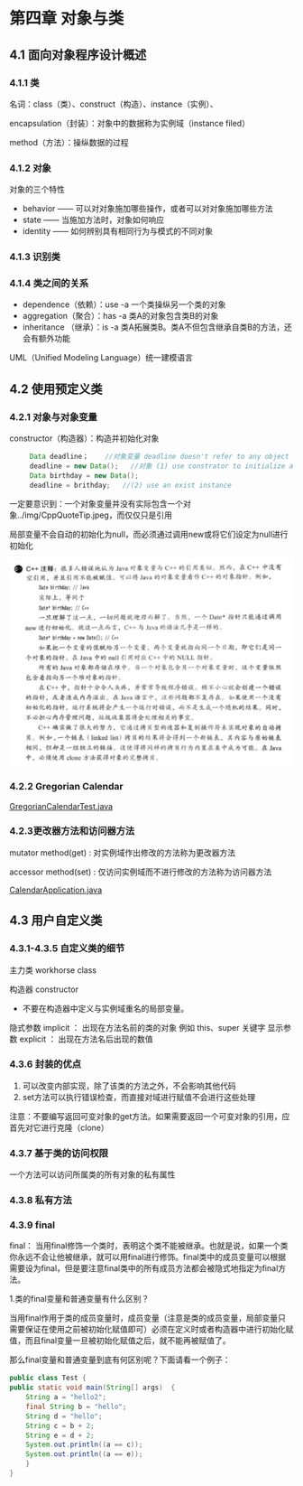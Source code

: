 # 第四章  对象与类
## 4.1 面向对象程序设计概述
### 4.1.1 类
名词：class（类）、construct（构造）、instance（实例）、
 
encapsulation（封装）：对象中的数据称为实例域（instance filed）

method（方法）：操纵数据的过程
### 4.1.2 对象
对象的三个特性
* behavior ——   可以对对象施加哪些操作，或者可以对对象施加哪些方法
* state ——  当施加方法时，对象如何响应
* identity ——   如何辨别具有相同行为与模式的不同对象
### 4.1.3 识别类
### 4.1.4 类之间的关系
* dependence（依赖）：use -a 一个类操纵另一个类的对象
* aggregation（聚合）：has -a 类A的对象包含类B的对象
* inheritance （继承）：is -a 类A拓展类B。类A不但包含继承自类B的方法，还会有额外功能

UML（Unified Modeling Language）统一建模语言

## 4.2 使用预定义类

### 4.2.1 对象与对象变量
constructor（构造器）：构造并初始化对象
``` java
     Data deadline；    //对象变量 deadline doesn't refer to any object
     deadline = new Data();   //对象 (1) use constrator to initialize an instance
     Data birthday = new Data(); 
     deadline = brithday;   //(2) use an exist instance
```
一定要意识到：一个对象变量并没有实际包含一个对象../img/CppQuoteTip.jpeg，而仅仅只是引用

局部变量不会自动的初始化为null，而必须通过调用new或将它们设定为null进行初始化

 ![c++注释](./img/CppQuoteTip.jpeg)

### 4.2.2 Gregorian Calendar 
[GregorianCalendarTest.java](./com/yyin/oop_class/GregorianCalendarTest.java)
### 4.2.3更改器方法和访问器方法
mutator method(get) : 对实例域作出修改的方法称为更改器方法

accessor method(set) : 仅访问实例域而不进行修改的方法称为访问器方法

[CalendarApplication.java](./com/yyin/oop_class/CalendarApplication.java)

## 4.3 用户自定义类
### 4.3.1-4.3.5 自定义类的细节
主力类 workhorse class

构造器 constructor
+ 不要在构造器中定义与实例域重名的局部变量。

隐式参数 implicit ： 出现在方法名前的类的对象 例如 this、super 关键字 
显示参数 explicit ： 出现在方法名后出现的数值

### 4.3.6 封装的优点
1. 可以改变内部实现，除了该类的方法之外，不会影响其他代码
2. set方法可以执行错误检查，而直接对域进行赋值不会进行这些处理

注意：不要编写返回可变对象的get方法。如果需要返回一个可变对象的引用，应首先对它进行克隆（clone）

### 4.3.7 基于类的访问权限
一个方法可以访问所属类的所有对象的私有属性

### 4.3.8 私有方法
### 4.3.9 final 
final： 当用final修饰一个类时，表明这个类不能被继承。也就是说，如果一个类你永远不会让他被继承，就可以用final进行修饰。final类中的成员变量可以根据需要设为final，但是要注意final类中的所有成员方法都会被隐式地指定为final方法。

1.类的final变量和普通变量有什么区别？

当用final作用于类的成员变量时，成员变量（注意是类的成员变量，局部变量只需要保证在使用之前被初始化赋值即可）必须在定义时或者构造器中进行初始化赋值，而且final变量一旦被初始化赋值之后，就不能再被赋值了。

那么final变量和普通变量到底有何区别呢？下面请看一个例子：

```java
public class Test {
public static void main(String[] args)  {
    String a = "hello2";
    final String b = "hello";
    String d = "hello";
    String c = b + 2;
    String e = d + 2;
    System.out.println((a == c));
    System.out.println((a == e));
    }
}
```